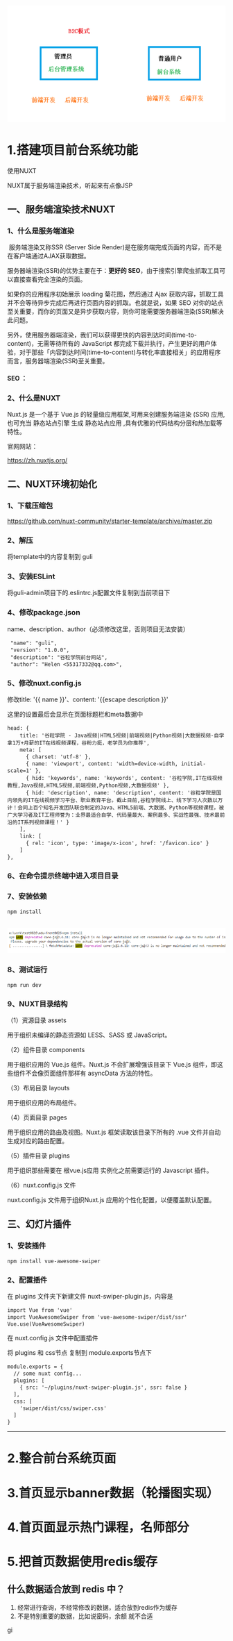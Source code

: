 ![image-20200727214932295](13.搭建前台用户环境.assets/image-20200727214932295.png)





# 1.搭建项目前台系统功能



使用NUXT

NUXT属于服务端渲染技术，听起来有点像JSP

## 一、服务端渲染技术NUXT

### 1、什么是服务端渲染

​	服务端渲染又称SSR  (Server Side Render)是在服务端完成页面的内容，而不是在客户端通过AJAX获取数据。

服务器端渲染(SSR)的优势主要在于：**更好的 SEO**，由于搜索引擎爬虫抓取工具可以直接查看完全渲染的页面。

如果你的应用程序初始展示 loading 菊花图，然后通过 Ajax 获取内容，抓取工具并不会等待异步完成后再进行页面内容的抓取。也就是说，如果 SEO 对你的站点至关重要，而你的页面又是异步获取内容，则你可能需要服务器端渲染(SSR)解决此问题。

另外，使用服务器端渲染，我们可以获得更快的内容到达时间(time-to-content)，无需等待所有的 JavaScript 都完成下载并执行，产生更好的用户体验，对于那些「内容到达时间(time-to-content)与转化率直接相关」的应用程序而言，服务器端渲染(SSR)至关重要。

#### SEO ： 

### 2、什么是NUXT

Nuxt.js 是一个基于 Vue.js 的轻量级应用框架,可用来创建服务端渲染 (SSR) 应用,也可充当 静态站点引擎 生成 静态站点应用 ,具有优雅的代码结构分层和热加载等特性。

官网网站：

https://zh.nuxtjs.org/

## 二、NUXT环境初始化

### 1、下载压缩包

https://github.com/nuxt-community/starter-template/archive/master.zip

### 2、解压

将template中的内容复制到 guli

### 3、安装ESLint

将guli-admin项目下的.eslintrc.js配置文件复制到当前项目下

### 4、修改package.json

name、description、author（必须修改这里，否则项目无法安装）

 

```
 "name": "guli",
 "version": "1.0.0",
 "description": "谷粒学院前台网站",
 "author": "Helen <55317332@qq.com>",
```

### 5、修改nuxt.config.js

修改title: '{{ name }}'、content: '{{escape description }}'

这里的设置最后会显示在页面标题栏和meta数据中

 

```
head: {
    title: '谷粒学院 - Java视频|HTML5视频|前端视频|Python视频|大数据视频-自学拿1万+月薪的IT在线视频课程，谷粉力挺，老学员为你推荐',
    meta: [
      { charset: 'utf-8' },
      { name: 'viewport', content: 'width=device-width, initial-scale=1' },
      { hid: 'keywords', name: 'keywords', content: '谷粒学院,IT在线视频教程,Java视频,HTML5视频,前端视频,Python视频,大数据视频' },
      { hid: 'description', name: 'description', content: '谷粒学院是国内领先的IT在线视频学习平台、职业教育平台。截止目前,谷粒学院线上、线下学习人次数以万计！会同上百个知名开发团队联合制定的Java、HTML5前端、大数据、Python等视频课程，被广大学习者及IT工程师誉为：业界最适合自学、代码量最大、案例最多、实战性最强、技术最前沿的IT系列视频课程！' }
    ],
    link: [
      { rel: 'icon', type: 'image/x-icon', href: '/favicon.ico' }
    ]
},
```

### 6、在命令提示终端中进入项目目录

### 7、安装依赖

 

```
npm install
```

## 

![img](13.搭建前台用户环境.assets/8e9bcd6d-6161-440b-aac2-bc9af65f5bc7.png)

### 8、测试运行

 

```
npm run dev
```

### 9、NUXT目录结构

（1）资源目录 assets

 用于组织未编译的静态资源如 LESS、SASS 或 JavaScript。

（2）组件目录 components

用于组织应用的 Vue.js 组件。Nuxt.js 不会扩展增强该目录下 Vue.js 组件，即这些组件不会像页面组件那样有 asyncData 方法的特性。

（3）布局目录 layouts

用于组织应用的布局组件。

（4）页面目录 pages

用于组织应用的路由及视图。Nuxt.js 框架读取该目录下所有的 .vue 文件并自动生成对应的路由配置。

（5）插件目录 plugins

用于组织那些需要在 根vue.js应用 实例化之前需要运行的 Javascript 插件。

（6）nuxt.config.js 文件

nuxt.config.js 文件用于组织Nuxt.js 应用的个性化配置，以便覆盖默认配置。

## 三、幻灯片插件

### **1、安装插件**

 

```
npm install vue-awesome-swiper
```

### 2、配置插件

在 plugins 文件夹下新建文件 nuxt-swiper-plugin.js，内容是

 

```
import Vue from 'vue'
import VueAwesomeSwiper from 'vue-awesome-swiper/dist/ssr'
Vue.use(VueAwesomeSwiper)
```

在 nuxt.config.js 文件中配置插件

将 plugins 和 css节点 复制到 module.exports节点下

 

```
module.exports = {
  // some nuxt config...
  plugins: [
    { src: '~/plugins/nuxt-swiper-plugin.js', ssr: false }
  ],
  css: [
    'swiper/dist/css/swiper.css'
  ]
}
```







---







# 2.整合前台系统页面



# 3.首页显示banner数据（轮播图实现）



# 4.首页面显示热门课程，名师部分





# 5.把首页数据使用redis缓存



## 什么数据适合放到 redis 中？

1. 经常进行查询，不经常修改的数据，适合放到redis作为缓存
2. 不是特别重要的数据，比如说密码，余额 就不合适





gi